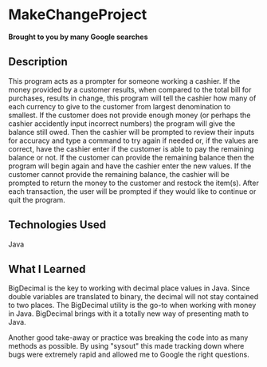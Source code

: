 # MakeChangeProject
**Brought to you by many Google searches**
## Description
This program acts as a prompter for someone working a cashier. If the money provided by a customer results, when compared to the total bill for purchases, results in change, this program will tell the cashier how many of each currency to give to the customer from largest denomination to smallest. If the customer does not provide enough money (or perhaps the cashier accidently input incorrect numbers) the program will give the balance still owed. Then the cashier will be prompted to review their inputs for accuracy and type a command to try again if needed or, if the values are correct, have the cashier enter if the customer is able to pay the remaining balance or not. If the customer can provide the remaining balance then the program will begin again and have the cashier enter the new values. If the customer cannot provide the remaining balance, the cashier will be prompted to return the money to the customer and restock the item(s). After each transaction, the user will be prompted if they would like to continue or quit the program. 
## Technologies Used
 Java
## What I Learned
BigDecimal is the key to working with decimal place values in Java. Since double variables are translated to binary, the decimal will not stay contained to two places. The BigDecimal utility is the go-to when working with money in Java. BigDecimal brings with it a totally new way of presenting math to Java. 

Another good take-away or practice was breaking the code into as many methods as possible. By using "sysout" this made tracking down where bugs were extremely rapid and allowed me to Google the right questions.  
